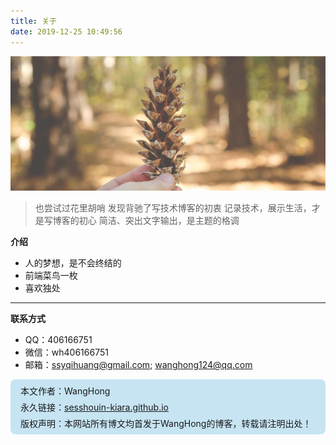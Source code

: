 ```yaml
---
title: 关于
date: 2019-12-25 10:49:56
---
```


![](../images/blog1.jpg)


> 也尝试过花里胡哨
> 发现背驰了写技术博客的初衷
> 记录技术，展示生活，才是写博客的初心
> 简洁、突出文字输出，是主题的格调


**介绍**
* 人的梦想，是不会终结的
* 前端菜鸟一枚
* 喜欢独处
***
**联系方式**
* QQ：406166751
* 微信：wh406166751
* 邮箱：ssyqihuang@gmail.com; wanghong124@qq.com

<div style="background-color:#c7e4f3;padding:5px 0;border-radius:8px;">
<div style="padding:3px 16px;">本文作者：WangHong</div>
<div style="padding:3px 16px;">永久链接：<a href="https://sesshouin-kiara.github.io/">sesshouin-kiara.github.io</a></div>
<div style="padding:3px 16px;">版权声明：本网站所有博文均首发于WangHong的博客，转载请注明出处！</div>
</div>



